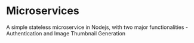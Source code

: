 # Microservices
A simple stateless microservice in Nodejs, with two major functionalities - Authentication and Image Thumbnail Generation 
